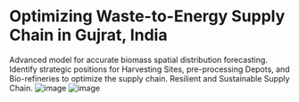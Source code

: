 # Optimizing Waste-to-Energy Supply Chain in Gujrat, India
Advanced model for accurate biomass spatial distribution forecasting.
Identify strategic positions for Harvesting Sites, pre-processing Depots, and Bio-refineries to optimize the supply chain.
Resilient and Sustainable Supply Chain.
![image](https://github.com/Kshitij741/Waste-Optimization/assets/74967033/451224fd-036b-409b-9660-b1a6a1a98177)
![image](https://github.com/Kshitij741/Waste-Optimization/assets/74967033/7277a279-02f7-4cd6-8273-190ef57fd963)
